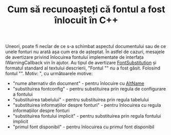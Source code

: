 ﻿---
title: Cum să recunoașteți că fontul a fost înlocuit în C++
second_title: Aspose.Words pentru C++
articleTitle: Cum să recunoașteți că fontul a fost înlocuit
linktitle: Cum să recunoașteți că fontul a fost înlocuit
description: "Dacă nu sunteți sigur de ce s-a schimbat aspectul unui document sau de ce un anumit font nu arată așa cum era de așteptat, mesajele de avertizare privind substituirea fontului vă pot ajuta."
type: docs
weight: 13
url: /ro/cpp/how-to-recognize-that-the-font-was-replaced/
---

Uneori, poate fi neclar de ce s-a schimbat aspectul documentului sau de ce unele fonturi nu arată așa cum era de așteptat. În astfel de cazuri, mesajele de avertizare privind înlocuirea fontului implementate de interfața IWarningCallback vin în ajutor. Au tipul de avertizare [FontSubstitution](https://reference.aspose.com/words/cpp/aspose.words/warningtype/) și formatul standard al textului descrierii, "Fontul "<OriginalFont>" nu a fost găsit. Folosind fontul "<SubstitutionFont>". Motiv:<Reason> ", cu următoarele motive:

- "nume alternativ din document" - pentru înlocuire cu [AltName](https://reference.aspose.com/words/cpp/aspose.words.fonts/fontinfo/get_altname/)
- "substituirea fontconfig" - pentru substituirea prin regula de configurare a fontului
- "substituirea tabelului" - pentru substituirea prin regula tabelului
- "substituirea informațiilor despre fonturi" - pentru înlocuirea cu regula informațiilor despre fonturi
- "substituirea fontului implicit" - pentru substituirea prin regula fontului implicit
- "primul font disponibil" - pentru înlocuirea cu primul font disponibil
